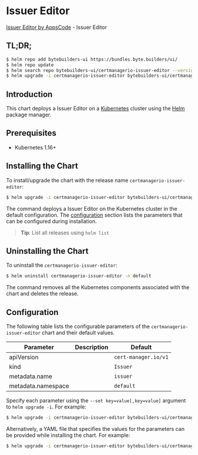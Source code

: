 # Issuer Editor

[Issuer Editor by AppsCode](https://byte.builders) - Issuer Editor

## TL;DR;

```bash
$ helm repo add bytebuilders-ui https://bundles.byte.builders/ui/
$ helm repo update
$ helm search repo bytebuilders-ui/certmanagerio-issuer-editor --version=v0.4.14
$ helm upgrade -i certmanagerio-issuer-editor bytebuilders-ui/certmanagerio-issuer-editor -n default --create-namespace --version=v0.4.14
```

## Introduction

This chart deploys a Issuer Editor on a [Kubernetes](http://kubernetes.io) cluster using the [Helm](https://helm.sh) package manager.

## Prerequisites

- Kubernetes 1.16+

## Installing the Chart

To install/upgrade the chart with the release name `certmanagerio-issuer-editor`:

```bash
$ helm upgrade -i certmanagerio-issuer-editor bytebuilders-ui/certmanagerio-issuer-editor -n default --create-namespace --version=v0.4.14
```

The command deploys a Issuer Editor on the Kubernetes cluster in the default configuration. The [configuration](#configuration) section lists the parameters that can be configured during installation.

> **Tip**: List all releases using `helm list`

## Uninstalling the Chart

To uninstall the `certmanagerio-issuer-editor`:

```bash
$ helm uninstall certmanagerio-issuer-editor -n default
```

The command removes all the Kubernetes components associated with the chart and deletes the release.

## Configuration

The following table lists the configurable parameters of the `certmanagerio-issuer-editor` chart and their default values.

|     Parameter      | Description |             Default             |
|--------------------|-------------|---------------------------------|
| apiVersion         |             | <code>cert-manager.io/v1</code> |
| kind               |             | <code>Issuer</code>             |
| metadata.name      |             | <code>issuer</code>             |
| metadata.namespace |             | <code>default</code>            |


Specify each parameter using the `--set key=value[,key=value]` argument to `helm upgrade -i`. For example:

```bash
$ helm upgrade -i certmanagerio-issuer-editor bytebuilders-ui/certmanagerio-issuer-editor -n default --create-namespace --version=v0.4.14 --set apiVersion=cert-manager.io/v1
```

Alternatively, a YAML file that specifies the values for the parameters can be provided while
installing the chart. For example:

```bash
$ helm upgrade -i certmanagerio-issuer-editor bytebuilders-ui/certmanagerio-issuer-editor -n default --create-namespace --version=v0.4.14 --values values.yaml
```

